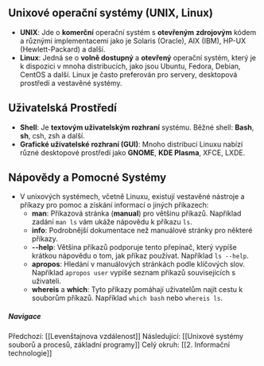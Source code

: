 ## Unixové operační systémy (UNIX, Linux)
- **UNIX**: Jde o **komerční** operační systém s **otevřeným** **zdrojovým** kódem a různými implementacemi jako je Solaris (Oracle), AIX (IBM), HP-UX (Hewlett-Packard) a další.
- **Linux**: Jedná se o **volně dostupný** a **otevřený** operační systém, který je k dispozici v mnoha distribucích, jako jsou Ubuntu, Fedora, Debian, CentOS a další. Linux je často preferován pro servery, desktopová prostředí a vestavěné systémy.

## Uživatelská Prostředí
- **Shell**: Je **textovým uživatelským rozhraní** systému. Běžné shell: **Bash**, **sh**, csh, zsh a další.
- **Grafické uživatelské rozhraní (GUI)**: Mnoho distribucí Linuxu nabízí různé desktopové prostředí jako **GNOME**, **KDE Plasma**, XFCE, LXDE.

## Nápovědy a Pomocné Systémy
- V unixových systémech, včetně Linuxu, existují vestavěné nástroje a příkazy pro pomoc a získání informací o jiných příkazech:
	- **man**: Příkazová stránka (**manual**) pro většinu příkazů. Například zadání `man ls` vám ukáže nápovědu k příkazu `ls`.
	- **info**: Podrobnější dokumentace než manuálové stránky pro některé příkazy.
	- **--help**: Většina příkazů podporuje tento přepínač, který vypíše krátkou nápovědu o tom, jak příkaz používat. Například `ls --help`.
	- **apropos**: Hledání v manuálových stránkách podle klíčových slov. Například `apropos user` vypíše seznam příkazů souvisejících s uživateli.
	- **whereis** a **which**: Tyto příkazy pomáhají uživatelům najít cestu k souborům příkazů. Například `which bash` nebo `whereis ls`.

##### Navigace
Předchozí:  [[Levenštajnova vzdálenost]]
Následující: [[Unixové systémy souborů a procesů, základní programy]]
Celý okruh: [[2. Informační technologie]]